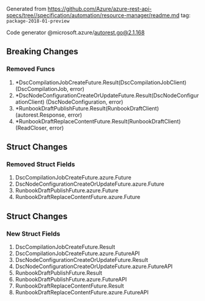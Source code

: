 Generated from https://github.com/Azure/azure-rest-api-specs/tree//specification/automation/resource-manager/readme.md tag: `package-2018-01-preview`

Code generator @microsoft.azure/autorest.go@2.1.168

## Breaking Changes

### Removed Funcs

1. *DscCompilationJobCreateFuture.Result(DscCompilationJobClient) (DscCompilationJob, error)
1. *DscNodeConfigurationCreateOrUpdateFuture.Result(DscNodeConfigurationClient) (DscNodeConfiguration, error)
1. *RunbookDraftPublishFuture.Result(RunbookDraftClient) (autorest.Response, error)
1. *RunbookDraftReplaceContentFuture.Result(RunbookDraftClient) (ReadCloser, error)

## Struct Changes

### Removed Struct Fields

1. DscCompilationJobCreateFuture.azure.Future
1. DscNodeConfigurationCreateOrUpdateFuture.azure.Future
1. RunbookDraftPublishFuture.azure.Future
1. RunbookDraftReplaceContentFuture.azure.Future

## Struct Changes

### New Struct Fields

1. DscCompilationJobCreateFuture.Result
1. DscCompilationJobCreateFuture.azure.FutureAPI
1. DscNodeConfigurationCreateOrUpdateFuture.Result
1. DscNodeConfigurationCreateOrUpdateFuture.azure.FutureAPI
1. RunbookDraftPublishFuture.Result
1. RunbookDraftPublishFuture.azure.FutureAPI
1. RunbookDraftReplaceContentFuture.Result
1. RunbookDraftReplaceContentFuture.azure.FutureAPI
